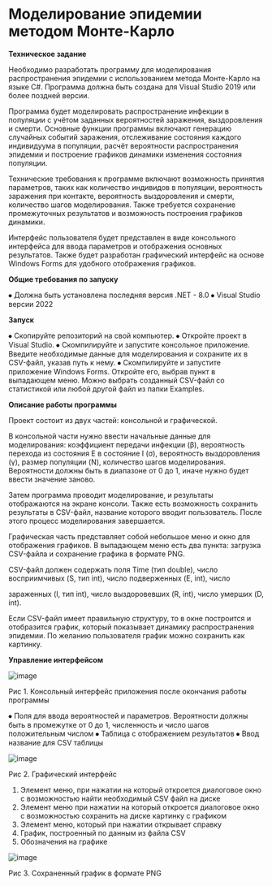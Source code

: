 # Моделирование эпидемии методом Монте-Карло

**Техническое задание**

Необходимо разработать программу для моделирования распространения эпидемии с использованием метода Монте-Карло на языке C#. Программа должна быть создана для Visual Studio 2019 или более поздней версии.

Программа будет моделировать распространение инфекции в популяции с учётом заданных вероятностей заражения, выздоровления и смерти. Основные функции программы включают генерацию случайных событий заражения, отслеживание состояния каждого индивидуума в популяции, расчёт вероятности распространения эпидемии и построение графиков динамики изменения состояния популяции.

Технические требования к программе включают возможность принятия параметров, таких как количество индивидов в популяции, вероятность заражения при контакте, вероятность выздоровления и смерти, количество шагов моделирования. Также требуется сохранение промежуточных результатов и возможность построения графиков динамики.

Интерфейс пользователя будет представлен в виде консольного интерфейса для ввода параметров и отображения основных результатов. Также будет разработан графический интерфейс на основе Windows Forms для удобного отображения графиков.

**Общие требования по запуску**

⦁	Должна быть установлена последняя версия .NET - 8.0
⦁	Visual Studio версии 2022

**Запуск**

⦁	Скопируйте репозиторий на свой компьютер.
⦁	Откройте проект в Visual Studio.
⦁	Скомпилируйте и запустите консольное приложение. Введите необходимые данные для моделирования и сохраните их в CSV-файл, указав путь к нему.
⦁	Скомпилируйте и запустите приложение Windows Forms. Откройте его, выбрав пункт в выпадающем меню. Можно выбрать созданный CSV-файл со статистикой или любой другой файл из папки Examples.

**Описание работы программы**

Проект состоит из двух частей: консольной и графической.

В консольной части нужно ввести начальные данные для моделирования: коэффициент передачи инфекции (β), вероятность перехода из состояния E в состояние I (σ), вероятность выздоровления (γ), размер популяции (N), количество шагов моделирования. Вероятности должны быть в диапазоне от 0 до 1, иначе нужно будет ввести значение заново.

Затем программа проводит моделирование, и результаты отображаются на экране консоли. Также есть возможность сохранить результаты в CSV-файл, название которого вводит пользователь.
После этого процесс моделирования завершается.

Графическая часть представляет собой небольшое меню и окно для отображения графиков. В выпадающем меню есть два пункта: загрузка CSV-файла и сохранение графика в формате PNG.

CSV-файл должен содержать поля Time (тип double), число восприимчивых (S, тип int), число подверженных (E, int), число

зараженных (I, тип int), число выздоровевших (R, int), число умерших (D, int).

Если CSV-файл имеет правильную структуру, то в окне построится и отобразится график, который показывает динамику распространения эпидемии. По желанию пользователя график можно сохранить как картинку.

**Управление интерфейсом**

![image](https://github.com/Kirpitchnsk/EpidemicMonteCarlo/assets/98724575/e58dfdb9-f852-4e42-b8ae-d2d938cc9d77)

Рис 1. Консольный интерфейс приложения после окончания работы программы

⦁	Поля для ввода вероятностей и параметров. Вероятности должны быть в промежутке от 0 до 1, численность и число шагов положительным числом
⦁	Таблица с отображением результатов
⦁	Ввод название для CSV таблицы

![image](https://github.com/Kirpitchnsk/EpidemicMonteCarlo/assets/98724575/5fcb09d7-03dd-4b7f-8064-0e470a00903c)

Рис 2. Графический интерфейс
 1. Элемент меню, при нажатии на который откроется диалоговое
 окно с возможностью найти необходимый CSV файл на диске
 2. Элемент меню при нажатии на который откроется диалоговое
 окно с возможностью сохранить на диске картинку с графиком
 3. Элемент меню, который при нажатии открывает справку
 4. График, построенный по данным из файла CSV
 5. Обозначения на графике

![image](https://github.com/Kirpitchnsk/EpidemicMonteCarlo/assets/98724575/54e556b8-8024-4c2a-b14a-97b5133c5b8b)

Рис 3. Сохраненный график в формате PNG
